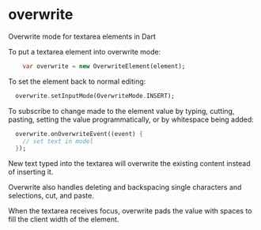 overwrite
=========

Overwrite mode for textarea elements in Dart

To put a textarea element into overwrite mode:

```dart
    var overwrite = new OverwriteElement(element);
```

To set the element back to normal editing:

```dart
  overwrite.setInputMode(OverwriteMode.INSERT);
```

To subscribe to change made to the element value by typing, cutting, pasting,
setting the value programmatically, or by whitespace being added:

```dart
  overwrite.onOverwriteEvent((event) {
    // set text in model
  });
```

New text typed into the textarea will overwrite the existing content instead of inserting it.

Overwrite also handles deleting and backspacing single characters and selections, cut, and paste.

When the textarea receives focus, overwrite pads the value with spaces to fill the client width of the element.
